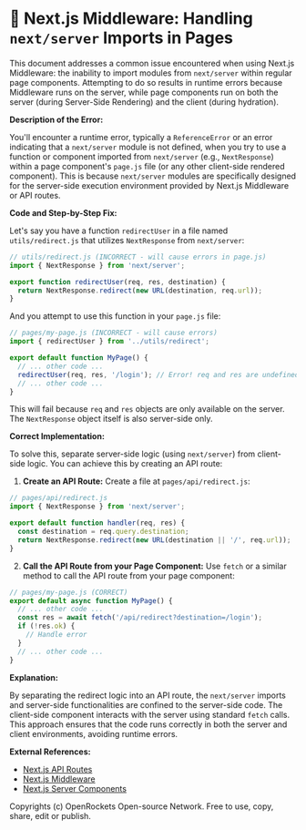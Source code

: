 # 🐞 Next.js Middleware: Handling `next/server` Imports in Pages


This document addresses a common issue encountered when using Next.js Middleware: the inability to import modules from `next/server` within regular page components.  Attempting to do so results in runtime errors because Middleware runs on the server, while page components run on both the server (during Server-Side Rendering) and the client (during hydration).

**Description of the Error:**

You'll encounter a runtime error, typically a `ReferenceError` or an error indicating that a `next/server` module is not defined, when you try to use a function or component imported from `next/server` (e.g., `NextResponse`) within a page component's `page.js` file (or any other client-side rendered component).  This is because `next/server` modules are specifically designed for the server-side execution environment provided by Next.js Middleware or API routes.


**Code and Step-by-Step Fix:**

Let's say you have a function `redirectUser` in a file named `utils/redirect.js` that utilizes `NextResponse` from `next/server`:

```javascript
// utils/redirect.js (INCORRECT - will cause errors in page.js)
import { NextResponse } from 'next/server';

export function redirectUser(req, res, destination) {
  return NextResponse.redirect(new URL(destination, req.url));
}
```

And you attempt to use this function in your `page.js` file:

```javascript
// pages/my-page.js (INCORRECT - will cause errors)
import { redirectUser } from '../utils/redirect';

export default function MyPage() {
  // ... other code ...
  redirectUser(req, res, '/login'); // Error! req and res are undefined in the browser
  // ... other code ...
}
```

This will fail because `req` and `res` objects are only available on the server.  The `NextResponse` object itself is also server-side only.

**Correct Implementation:**

To solve this, separate server-side logic (using `next/server`) from client-side logic.  You can achieve this by creating an API route:

1. **Create an API Route:** Create a file at `pages/api/redirect.js`:

```javascript
// pages/api/redirect.js
import { NextResponse } from 'next/server';

export default function handler(req, res) {
  const destination = req.query.destination;
  return NextResponse.redirect(new URL(destination || '/', req.url));
}
```

2. **Call the API Route from your Page Component:**  Use `fetch` or a similar method to call the API route from your page component:

```javascript
// pages/my-page.js (CORRECT)
export default async function MyPage() {
  // ... other code ...
  const res = await fetch('/api/redirect?destination=/login');
  if (!res.ok) {
    // Handle error
  }
  // ... other code ...
}

```

**Explanation:**

By separating the redirect logic into an API route, the `next/server` imports and server-side functionalities are confined to the server-side code. The client-side component interacts with the server using standard `fetch` calls. This approach ensures that the code runs correctly in both the server and client environments, avoiding runtime errors.

**External References:**

* [Next.js API Routes](https://nextjs.org/docs/api-routes/introduction)
* [Next.js Middleware](https://nextjs.org/docs/app/building-your-application/routing/middleware)
* [Next.js Server Components](https://nextjs.org/docs/app/building-your-application/data-fetching/server-components)


Copyrights (c) OpenRockets Open-source Network. Free to use, copy, share, edit or publish.

